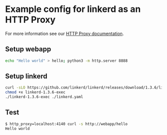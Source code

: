 # Example config for linkerd as an HTTP Proxy

For more information see our
[HTTP Proxy documentation](https://linkerd.io/getting-started/http-proxy/).

## Setup webapp

```bash
echo "Hello world" > hello; python3 -m http.server 8888
```

## Setup linkerd

```bash
curl -sLO https://github.com/linkerd/linkerd/releases/download/1.3.6/linkerd-1.3.6-exec
chmod +x linkerd-1.3.6-exec
./linkerd-1.3.6-exec ./linkerd.yaml
```

## Test

```bash
$ http_proxy=localhost:4140 curl -s http://webapp/hello
Hello world
```
